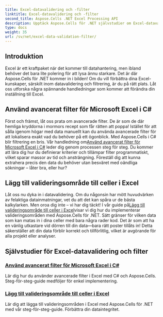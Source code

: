 ```yaml
---
title: Excel-datavalidering och -filter
linktitle: Excel-datavalidering och -filter
second_title: Aspose.Cells .NET Excel Processing API
description: Upptäck Aspose.Cells för .NET självstudier om Excel-datavalidering och filter – enkla guider för att förbättra din produktivitet.
type: docs
weight: 35
url: /sv/net/excel-data-validation-filter/
---
```

## Introduktion

Excel är ett kraftpaket när det kommer till datahantering, men ibland behöver det bara lite polering för att lysa ännu starkare. Det är där Aspose.Cells för .NET kommer in i bilden! Om du vill förbättra dina Excel-kunskaper, särskilt inom datavalidering och filtrering, är du på rätt plats. Låt oss utforska några spännande handledningar som kommer att förändra din inställning till Excel.

## Använd avancerat filter för Microsoft Excel i C#

 Först och främst, låt oss prata om avancerade filter. De är som de där hemliga kryddorna i mormors recept som får rätten att poppa! Istället för att sålla igenom högar med data manuellt kan du använda avancerade filter för att lokalisera exakt vad du behöver på ett ögonblick. Med Aspose.Cells i C# blir filtrering en bris. Vår handledning om[Använd avancerat filter för Microsoft Excel i C#](./apply-advanced-filter-of-microsoft-excel-in-csharp/) leder dig genom processen steg för steg. Du kommer att lära dig hur du definierar kriterier och tillämpar filter programmatiskt, vilket sparar massor av tid och ansträngning. Föreställ dig att kunna extrahera precis den data du behöver utan besväret med oändliga sökningar – låter bra, eller hur?

## Lägg till valideringsområde till celler i Excel

 Låt oss nu dyka in i datavalidering. Om du någonsin har mött huvudvärken av felaktiga datainmatningar, vet du att det kan spåra ur de bästa kalkylarken. Men oroa dig inte – vi har dig täckt! I vår guide på[Lägg till valideringsområde till celler i Excel]()visar vi dig hur du implementerar valideringsområden med Aspose.Cells för .NET. Sätt gränser för vilken data som kan matas in i dina celler med bara några rader kod. Det är som att ha en vänlig utkastare vid dörren till din data—bara rätt poster tillåts in! Detta säkerställer att din data förblir korrekt och tillförlitlig, vilket är avgörande för alla projekt eller analyser.

## Självstudier för Excel-datavalidering och filter
### [Använd avancerat filter för Microsoft Excel i C#](./apply-advanced-filter-of-microsoft-excel-in-csharp/)
Lär dig hur du använder avancerade filter i Excel med C# och Aspose.Cells. Steg-för-steg-guide medföljer för enkel implementering.
### [Lägg till valideringsområde till celler i Excel](./add-validation-area-to-cells-in-excel/)
Lär dig att lägga till valideringsområden i Excel med Aspose.Cells för .NET med vår steg-för-steg-guide. Förbättra din dataintegritet.
